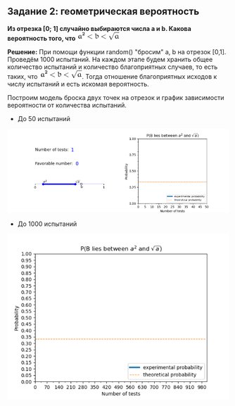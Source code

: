 
## Задание 2: геометрическая вероятность

<strong> Из отрезка [0; 1] случайно выбираются числа a и b. Какова вероятность того, что ![Alt Text](
https://github.com/DamirJann/two_probability_tasks/blob/master/task2/gifs/Tex2Img_1587067986.jpg) </strong>

**Решение:** При помощи функции random() "бросим" a, b на отрезок [0,1]. Проведём 1000 испытаний. На каждом этапе будем хранить общее количество испытаний и количество благоприятных случаев, то есть таких, что ![Alt Text](
https://github.com/DamirJann/two_probability_tasks/blob/master/task2/gifs/Tex2Img_1587067986.jpg). Тогда отношение благоприятных исходов к числу испытаний и есть искомая вероятность.

Построим модель броска двух точек на отрезок и график зависимости вероятности от количества испытаний.

* До 50 испытаний

![Alt Text](
https://github.com/DamirJann/two_probability_tasks/blob/master/task2/gifs/slowModelPlot.gif)

* До 1000 испытаний

![Alt Text](
https://github.com/DamirJann/two_probability_tasks/blob/master/task2/gifs/fast_plot.gif)
